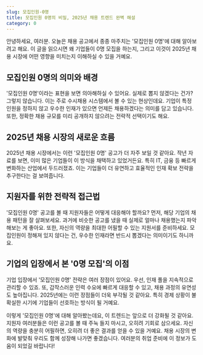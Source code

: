 ```yaml
---
slug: 모집인원-0명
title: 모집인원 0명의 비밀, 2025년 채용 트렌드 완벽 해설
category: 0
---
```


안녕하세요, 여러분. 오늘은 채용 공고에서 종종 마주치는 '모집인원 0명'에 대해 알아보려고 해요. 이 글을 읽으시면 왜 기업들이 0명 모집을 하는지, 그리고 이것이 2025년 채용 시장에 어떤 영향을 미치는지 이해하실 수 있을 거예요.

## 모집인원 0명의 의미와 배경

'모집인원 0명'이라는 표현을 보면 의아해하실 수 있어요. 실제로 뽑지 않겠다는 건가? 그렇지 않습니다. 이는 주로 수시채용 시스템에서 볼 수 있는 현상인데요. 기업이 특정 인원을 정하지 않고 우수한 인재가 있으면 언제든 채용하겠다는 의미를 담고 있습니다. 또한, 정확한 채용 규모를 미리 공개하지 않으려는 전략적 선택이기도 해요.

## 2025년 채용 시장의 새로운 흐름

2025년 채용 시장에서는 이런 '모집인원 0명' 공고가 더 자주 보일 것 같아요. 작년 자료를 보면, 이미 많은 기업들이 이 방식을 채택하고 있었거든요. 특히 IT, 금융 등 빠르게 변화하는 산업에서 두드러졌죠. 이는 기업들이 더 유연하고 효율적인 인재 확보 전략을 추구한다는 걸 보여줍니다.

## 지원자를 위한 전략적 접근법

'모집인원 0명' 공고를 볼 때 지원자들은 어떻게 대응해야 할까요? 먼저, 해당 기업의 채용 패턴을 잘 살펴보세요. 과거에 비슷한 공고를 냈을 때 실제로 얼마나 채용했는지 파악해보는 게 좋아요. 또한, 자신의 역량을 최대한 어필할 수 있는 지원서를 준비하세요. 모집인원이 정해져 있지 않다는 건, 우수한 인재라면 반드시 뽑겠다는 의미이기도 하니까요.

## 기업의 입장에서 본 '0명 모집'의 이점

기업 입장에서 '모집인원 0명' 전략은 여러 장점이 있어요. 우선, 인재 풀을 지속적으로 관리할 수 있죠. 또, 갑작스러운 인력 수요에 빠르게 대응할 수 있고, 채용 과정의 유연성도 높아집니다. 2025년에는 이런 장점들이 더욱 부각될 것 같아요. 특히 경제 상황이 불확실한 시기에 기업들이 선호하는 방식이 될 거예요.

이렇게 '모집인원 0명'에 대해 알아봤는데요, 이 트렌드는 앞으로 더 강화될 것 같아요. 지원자 여러분들은 이런 공고를 볼 때 주눅 들지 마시고, 오히려 기회로 삼으세요. 자신의 역량을 충분히 어필하면, 오히려 더 좋은 결과를 얻을 수 있을 거예요. 채용 시장의 변화에 발맞춰 우리도 함께 성장해 나가면 좋겠습니다. 여러분의 취업 준비에 이 정보가 도움이 되었길 바랍니다!